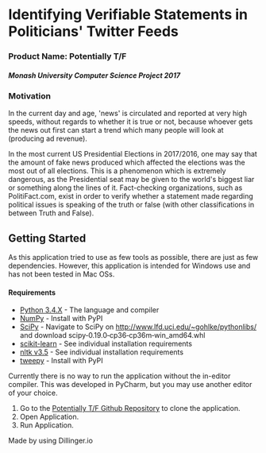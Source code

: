 # Identifying Verifiable Statements in Politicians' Twitter Feeds
### Product Name: Potentially T/F
##### Monash University Computer Science Project 2017



### Motivation
In the current day and age, 'news' is circulated and reported at very high speeds, without regards to whether it is true or not, because whoever gets the news out first can start a trend which many people will look at (producing ad revenue).

In the most current US Presidential Elections in 2017/2016, one may say that the amount of fake news produced which affected the elections was the most out of all elections. This is a phenomenon which is extremely dangerous, as the Presidential seat may be given to the world's biggest liar or something along the lines of it. Fact-checking organizations, such as PolitiFact.com,  exist in order to verify whether a statement made regarding political issues is speaking of the truth or false (with other classifications in between Truth and False).

## Getting Started
As this application tried to use as few tools as possible, there are just as few dependencies. However, this application is intended for Windows use and has not been tested in Mac OSs.

#### Requirements
* [Python 3.4.X](https://www.python.org/ftp/python/3.4.0/python-3.4.0.amd64.msi) - The language and compiler
* [NumPy](http://www.numpy.org/) - Install with PyPI
* [SciPy](https://www.scipy.org/) - Navigate to SciPy on http://www.lfd.uci.edu/~gohlke/pythonlibs/ and download                        scipy‑0.19.0‑cp36‑cp36m‑win_amd64.whl
* [scikit-learn](http://scikit-learn.org/stable/install.html) - See individual installation requirements
* [nltk v3.5](http://www.nltk.org/install.html) - See individual installation requirements
* [tweepy](https://github.com/tweepy/tweepy/blob/master/README.md) - Install with PyPI

Currently there is no way to run the application without the in-editor compiler.
This was developed in PyCharm, but you may use another editor of your choice.
1. Go to the [Potentially T/F Github Repository](https://github.com/weoverme/Potentially_T_F/) to clone the application.
2. Open Application.
3. Run Application.

Made by using Dillinger.io

[//]: # (These are reference links used in the body of this note and get stripped out when the markdown processor does its job. There is no need to format nicely because it shouldn't be seen. Thanks SO - http://stackoverflow.com/questions/4823468/store-comments-in-markdown-syntax)

